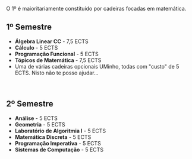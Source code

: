 O 1º é maioritariamente constituído por cadeiras focadas em matemática.

## 1º Semestre
* **Álgebra Linear CC** - 7,5 ECTS
* **Cálculo** - 5 ECTS
* **Programação Funcional** - 5 ECTS
* **Tópicos de Matemática** - 7,5 ECTS
* Uma de várias cadeiras opcionais UMinho, todas com "custo" de 5 ECTS. Nisto não te posso ajudar...
<br><br><br>
## 2º Semestre
* **Análise** - 5 ECTS
* **Geometria** - 5 ECTS
* **Laboratório de Algoritmia I** - 5 ECTS
* **Matemática Discreta** - 5 ECTS
* **Programação Imperativa** - 5 ECTS
* **Sistemas de Computação** - 5 ECTS
